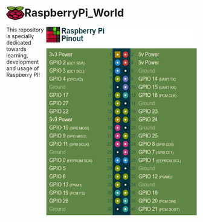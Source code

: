 # RaspberryPi_World <img src = "https://github.com/Sandeep-BlackHat/RaspberryPi_World/blob/main/src/Snips/584830fecef1014c0b5e4aa2.png" height= "36" width = "48" align = "left"/>
<p>

<img src = "https://github.com/Sandeep-BlackHat/RaspberryPi_World/blob/main/src/Snips/PI.png" height= "500" width = "400" align = "right"/>
This repository is specially dedicated towards learning, development and usage of Raspberry PI!
</p>
